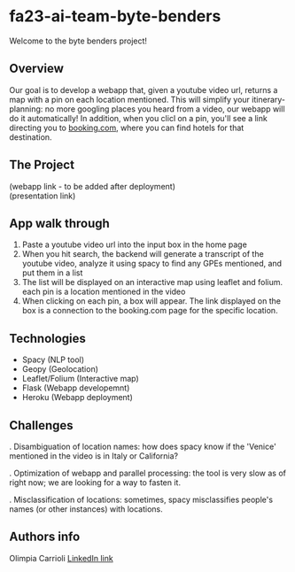 # fa23-ai-team-byte-benders
Welcome to the byte benders project! 

## Overview
Our goal is to develop a webapp that, given a youtube video url, returns a map with a pin on each location mentioned. 
This will simplify your itinerary-planning: no more googling places you heard from a video, our webapp will do it automatically!
In addition, when you clicl on a pin, you'll see a link directing you to [booking.com](https://www.booking.com/index.it.html?aid=397594&label=gog235jc-1DCAEoggI46AdIM1gDaIkCiAEBmAEUuAEHyAEM2AED6AEBiAIBqAIDuAKHopWrBsACAdICJDZiZWNhNzcyLTVmZWYtNGUyYi1hMDMzLWQ0MTg4YjRmMmY2MtgCBOACAQ&sid=0091c803ef3b597482296dcd12748d99&keep_landing=1&sb_price_type=total&), where you can find hotels for that destination. 

## The Project
(webapp link - to be added after deployment)  
(presentation link)

## App walk through
1. Paste a youtube video url into the input box in the home page
2. When you hit search, the backend will generate a transcript of the youtube video, analyze it using spacy to find any GPEs mentioned, and put them in a list
3. The list will be displayed on an interactive map using leaflet and folium. each pin is a location mentioned in the video
4. When clicking on each pin, a box will appear. The link displayed on the box is a connection to the booking.com page for the specific location.
   
## Technologies
- Spacy (NLP tool)
- Geopy (Geolocation)
- Leaflet/Folium (Interactive map)
- Flask (Webapp developemnt)
- Heroku (Webapp deployment)
  
## Challenges
. Disambiguation of location names: how does spacy know if the 'Venice' mentioned in the video is in Italy or California?

. Optimization of webapp and parallel processing: the tool is very slow as of right now; we are looking for a way to fasten it. 

. Misclassification of locations: sometimes, spacy misclassifies people's names (or other instances) with locations.

## Authors info
Olimpia Carrioli [LinkedIn link](https://www.linkedin.com/in/olimpia-carrioli-708192212/)

